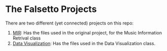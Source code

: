 # The Falsetto Projects

There are two different (yet connected) projects on this repo:
1. [MIR](MIR): Has the files used in the original project, for the Music Information Retrival class
2. [Data Visualization](Data_Vis): Has the files used in the Data Visualization class.
